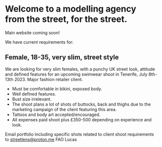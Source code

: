 # Welcome to a modelling agency from the street, for the street.

Main website coming soon!

We have current requirements for:

## Female, 18-35, very slim, street style

We are looking for very slim females, with a punchy UK street look, attitude and defined features for an upcoming swimwear shoot in Tenerife, July 8th-13th 2023. Major fashion retailer client.

- Must be comfortable in bikini, exposed body.
- Well defined features.
- Bust size irrelevant.
- The shoot plans a lot of shots of buttocks, back and thighs due to the marketing campaign of the client featuring this area.
- Tattoos and body art accepted/encouraged.
- All expenses paid shoot plus £350-500 depending on experience and look.

Email portfolio including specific shots related to client shoot requirements to streetlens@proton.me FAO Lucas











